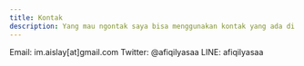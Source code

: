 ```yaml
---
title: Kontak
description: Yang mau ngontak saya bisa menggunakan kontak yang ada di bawah.
---
```


Email: im.aislay[at]gmail.com
Twitter: @afiqilyasaa
LINE: afiqilyasaa
